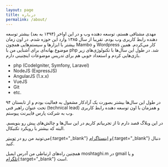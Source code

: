 ```yaml
---
layout: page
title: درباره
permalink: /about/
---
```

مهدی مشتاقی هستم، توسعه دهنده وب و در این اواخر (۱۳۹۴ به بعد) بیشتر توسعه دهنده رابط کاربری وب بودم.
تقریبا از سال ۱۳۸۵ وارد این حوزه شدم. در اون زمان بیشتر با ابزارها و سیستم‌هایی همچون Mambo و Wordpress کار می‌کردم. همین موضوع بهانه‌ای برای آشنایی من با php شد.
در طول این سال‌ها با تکنولوژی‌های زیر بازی‌هایی کردم و استعداد خوبی هم برای تدریس موضوعات اینچنینی دارم.

<ul style="direction: ltr;">
    <li>php (CodeIgniter, Symfony, Laravel)</li>
    <li>NodeJS (ExpressJS)</li>
    <li>AngularJS (1.x.x)</li>
    <li>VueJS</li>
    <li>Git</li>
    <li>etc.</li>
</ul>

در طول این سال‌ها بیشتر بصورت یک آزادکار مشغول به فعالیت بودم و از تابستان ۹۴ تحت عنوان راهبر فنی (technical lead) و همزمان با اون توسعه‌ دهنده رابط کاربری وب به شرکت پارس فایبرنت پیوستم.

در این وبلاگ قصد دارم تا از تجربیاتم کاریم در این سال‌ها و چالش‌های پیش رو بنویسم. البته که بیشتر با رویکرد تکنیکال.

می‌تونید من رو در [توییتر]({{site.author.twitter}}){:target="_blank"} و [اینستاگرام]({{site.author.instagram}}){:target="_blank"} دنبال کنید.

همچنین راه‌های ارتباطی من آدرس ایمیل moshtaghi.m در gmail و یا [تلگرام]({{site.author.telegram}}){:target="_blank"} است.